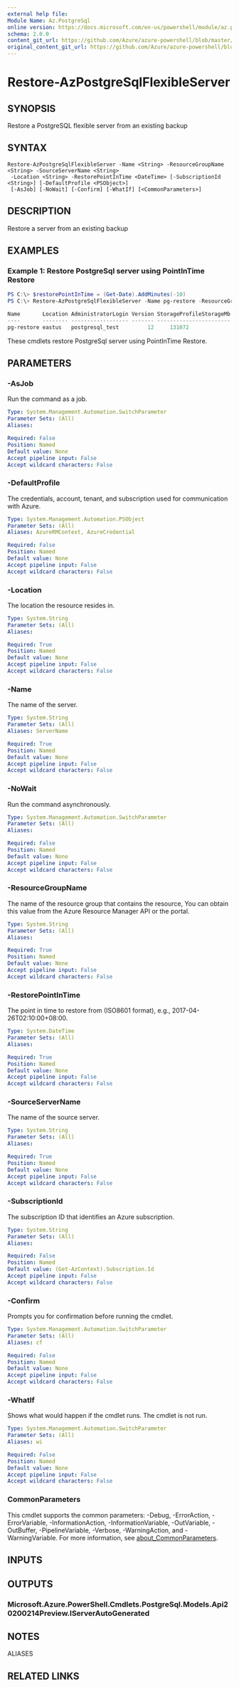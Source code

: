 ```yaml
---
external help file: 
Module Name: Az.PostgreSql
online version: https://docs.microsoft.com/en-us/powershell/module/az.postgresql/restore-azpostgresqlflexibleserver
schema: 2.0.0
content_git_url: https://github.com/Azure/azure-powershell/blob/master/src/PostgreSql/help/Restore-AzPostgreSqlFlexibleServer.md
original_content_git_url: https://github.com/Azure/azure-powershell/blob/master/src/PostgreSql/help/Restore-AzPostgreSqlFlexibleServer.md
---
```


# Restore-AzPostgreSqlFlexibleServer

## SYNOPSIS
Restore a PostgreSQL flexible server from an existing backup

## SYNTAX

```
Restore-AzPostgreSqlFlexibleServer -Name <String> -ResourceGroupName <String> -SourceServerName <String>
 -Location <String> -RestorePointInTime <DateTime> [-SubscriptionId <String>] [-DefaultProfile <PSObject>]
 [-AsJob] [-NoWait] [-Confirm] [-WhatIf] [<CommonParameters>]
```

## DESCRIPTION
Restore a server from an existing backup

## EXAMPLES

### Example 1: Restore PostgreSql server using PointInTime Restore
```powershell
PS C:\> $restorePointInTime = (Get-Date).AddMinutes(-10)
PS C:\> Restore-AzPostgreSqlFlexibleServer -Name pg-restore -ResourceGroupName PowershellPostgreSqlTest -SourceServerName postgresql-test -Location eastus -RestorePointInTime $restorePointInTime 

Name       Location AdministratorLogin Version StorageProfileStorageMb SkuName          SkuTier       
----       -------- ------------------ ------- ----------------------- -------          -------       
pg-restore eastus   postgresql_test         12     131072              Standard_D2s_v3 GeneralPurpose
```

These cmdlets restore PostgreSql server using PointInTime Restore.

## PARAMETERS

### -AsJob
Run the command as a job.

```yaml
Type: System.Management.Automation.SwitchParameter
Parameter Sets: (All)
Aliases:

Required: False
Position: Named
Default value: None
Accept pipeline input: False
Accept wildcard characters: False
```

### -DefaultProfile
The credentials, account, tenant, and subscription used for communication with Azure.

```yaml
Type: System.Management.Automation.PSObject
Parameter Sets: (All)
Aliases: AzureRMContext, AzureCredential

Required: False
Position: Named
Default value: None
Accept pipeline input: False
Accept wildcard characters: False
```

### -Location
The location the resource resides in.

```yaml
Type: System.String
Parameter Sets: (All)
Aliases:

Required: True
Position: Named
Default value: None
Accept pipeline input: False
Accept wildcard characters: False
```

### -Name
The name of the server.

```yaml
Type: System.String
Parameter Sets: (All)
Aliases: ServerName

Required: True
Position: Named
Default value: None
Accept pipeline input: False
Accept wildcard characters: False
```

### -NoWait
Run the command asynchronously.

```yaml
Type: System.Management.Automation.SwitchParameter
Parameter Sets: (All)
Aliases:

Required: False
Position: Named
Default value: None
Accept pipeline input: False
Accept wildcard characters: False
```

### -ResourceGroupName
The name of the resource group that contains the resource, You can obtain this value from the Azure Resource Manager API or the portal.

```yaml
Type: System.String
Parameter Sets: (All)
Aliases:

Required: True
Position: Named
Default value: None
Accept pipeline input: False
Accept wildcard characters: False
```

### -RestorePointInTime
The point in time to restore from (ISO8601 format), e.g., 2017-04-26T02:10:00+08:00.

```yaml
Type: System.DateTime
Parameter Sets: (All)
Aliases:

Required: True
Position: Named
Default value: None
Accept pipeline input: False
Accept wildcard characters: False
```

### -SourceServerName
The name of the source server.

```yaml
Type: System.String
Parameter Sets: (All)
Aliases:

Required: True
Position: Named
Default value: None
Accept pipeline input: False
Accept wildcard characters: False
```

### -SubscriptionId
The subscription ID that identifies an Azure subscription.

```yaml
Type: System.String
Parameter Sets: (All)
Aliases:

Required: False
Position: Named
Default value: (Get-AzContext).Subscription.Id
Accept pipeline input: False
Accept wildcard characters: False
```

### -Confirm
Prompts you for confirmation before running the cmdlet.

```yaml
Type: System.Management.Automation.SwitchParameter
Parameter Sets: (All)
Aliases: cf

Required: False
Position: Named
Default value: None
Accept pipeline input: False
Accept wildcard characters: False
```

### -WhatIf
Shows what would happen if the cmdlet runs.
The cmdlet is not run.

```yaml
Type: System.Management.Automation.SwitchParameter
Parameter Sets: (All)
Aliases: wi

Required: False
Position: Named
Default value: None
Accept pipeline input: False
Accept wildcard characters: False
```

### CommonParameters
This cmdlet supports the common parameters: -Debug, -ErrorAction, -ErrorVariable, -InformationAction, -InformationVariable, -OutVariable, -OutBuffer, -PipelineVariable, -Verbose, -WarningAction, and -WarningVariable. For more information, see [about_CommonParameters](http://go.microsoft.com/fwlink/?LinkID=113216).

## INPUTS

## OUTPUTS

### Microsoft.Azure.PowerShell.Cmdlets.PostgreSql.Models.Api20200214Preview.IServerAutoGenerated

## NOTES

ALIASES

## RELATED LINKS

